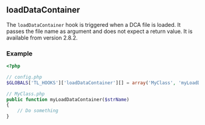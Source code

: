 loadDataContainer
-----------------

The `loadDataContainer` hook is triggered when a DCA file is loaded. It passes the file name as argument and does not expect a return value. It is available from version 2.8.2.


### Example ###

```php
<?php

// config.php
$GLOBALS['TL_HOOKS']['loadDataContainer'][] = array('MyClass', 'myLoadDataContainer');

// MyClass.php
public function myLoadDataContainer($strName)
{
    // Do something
}
```
